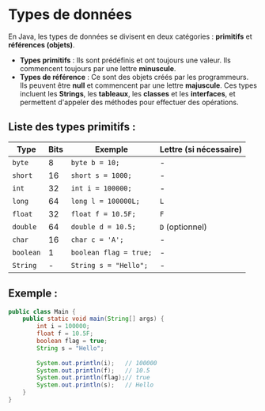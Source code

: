 # Types de données

En Java, les types de données se divisent en deux catégories : **primitifs** et **références (objets)**. 

- **Types primitifs** : Ils sont prédéfinis et ont toujours une valeur. Ils commencent toujours par une lettre **minuscule**.
- **Types de référence** : Ce sont des objets créés par les programmeurs. Ils peuvent être **null** et commencent par une lettre **majuscule**. Ces types incluent les **Strings**, les **tableaux**, les **classes** et les **interfaces**, et permettent d'appeler des méthodes pour effectuer des opérations.

## Liste des types primitifs :

| Type     | Bits | Exemple             | Lettre (si nécessaire) |
|----------|------|---------------------|------------------------|
| `byte`   | 8    | `byte b = 10;`       | -                      |
| `short`  | 16   | `short s = 1000;`    | -                      |
| `int`    | 32   | `int i = 100000;`    | -                      |
| `long`   | 64   | `long l = 100000L;`  | `L`                    |
| `float`  | 32   | `float f = 10.5F;`   | `F`                    |
| `double` | 64   | `double d = 10.5;`   | `D` (optionnel)        |
| `char`   | 16   | `char c = 'A';`      | -                      |
| `boolean`| 1    | `boolean flag = true;`| -                      |
| `String` | -    | `String s = "Hello";`| -                      |

## Exemple :
```java
public class Main {
    public static void main(String[] args) {
        int i = 100000;
        float f = 10.5F;
        boolean flag = true;
        String s = "Hello";
        
        System.out.println(i);   // 100000
        System.out.println(f);   // 10.5
        System.out.println(flag);// true
        System.out.println(s);   // Hello
    }
}
```